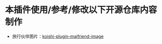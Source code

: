 # 本插件使用/参考/修改以下开源仓库内容制作
- 旅行伙伴图片：[koishi-plugin-maifriend-image](https://github.com/TTsdzb/koishi-plugin-maifriend-image/tree/master)